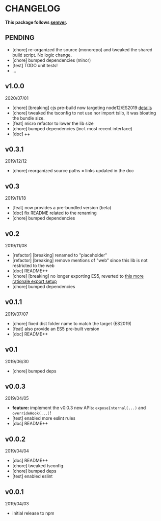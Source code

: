 # CHANGELOG
**This package follows [semver](https://semver.org/).**

## PENDING
* [chore] re-organized the source (monorepo) and tweaked the shared build script. No logic change.
* [chore] bumped dependencies (minor)
* [test] TODO unit tests!
* ...

## v1.0.0
2020/07/01
* [chore] [breaking] cjs pre-build now targeting node12/ES2019 [details](../../CONTRIBUTING/module-exports.md)
* [chore] tweaked the tsconfig to not use nor import tslib, it was bloating the bundle size.
* [feat] micro refactor to lower the lib size
* [chore] bumped dependencies (incl. most recent interface)
* [doc] ++

## v0.3.1
2019/12/12
* [chore] reorganized source paths = links updated in the doc

## v0.3
2019/11/18
* [feat] now provides a pre-bundled version (beta)
* [doc] fix README related to the renaming
* [chore] bumped dependencies

## v0.2
2019/11/08
* [refactor] [breaking] renamed to "placeholder"
* [refactor] [breaking] remove mentions of "web" since this lib is not restricted to the web
* [doc] README++
* [chore] [breaking] no longer exporting ES5, reverted to [this more rationale export setup](../../CONTRIBUTING/module-exports.md)
* [chore] bumped dependencies

## v0.1.1
2019/07/07
* [chore] fixed dist folder name to match the target (ES2019)
* [feat] also provide an ES5 pre-built version
* [doc] README++

## v0.1
2019/06/30
* [chore] bumped deps

## v0.0.3
2019/04/05
* **feature:** implement the v0.0.3 new APIs: `exposeInternal(...)` and `overrideHook(...)`!
* [test] enabled more eslint rules
* [doc] README++

## v0.0.2
2019/04/04
* [doc] README++
* [chore] tweaked tsconfig
* [chore] bumped deps
* [test] enabled eslint

## v0.0.1
2019/04/03
* initial release to npm
